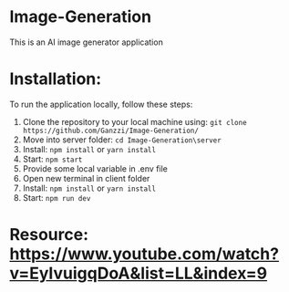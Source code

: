 # Image-Generation
This is an AI image generator application


# Installation: 
To run the application locally, follow these steps:

1. Clone the repository to your local machine using: ``` git clone https://github.com/Ganzzi/Image-Generation/ ```
2. Move into server folder: ``` cd Image-Generation\server ```
3. Install: ``` npm install ``` or ``` yarn install ```
4. Start: ``` npm start ```
5. Provide some local variable in .env file
6. Open new terminal in client folder
7. Install: ``` npm install ``` or ``` yarn install ```
8. Start: ``` npm run dev ```


# Resource: https://www.youtube.com/watch?v=EyIvuigqDoA&list=LL&index=9

